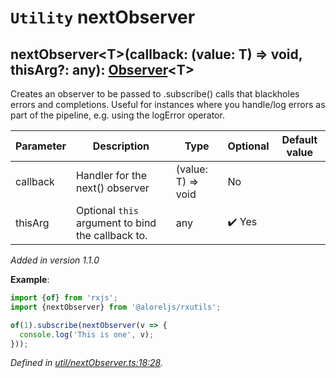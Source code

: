 # `Utility` nextObserver

## nextObserver\<T>(callback: (value: T) => void, thisArg?: any): [Observer](https://rxjs.dev/api/index/interface/Observer)\<T>

Creates an observer to be passed to .subscribe() calls that blackholes errors and completions. Useful
for instances where you handle/log errors as part of the pipeline, e.g. using the logError operator.

| **Parameter** | **Description** | **Type** | **Optional** | **Default value** |
|---------------|-----------------|----------|--------------|-------------------|
| callback | Handler for the next() observer | <span>(value: T) => void</span> | No |  |
| thisArg | Optional `this` argument to bind the callback to. | <span>any</span> | :heavy_check_mark: Yes |  |

*Added in version 1.1.0*

**Example**:
```typescript
import {of} from 'rxjs';
import {nextObserver} from '@aloreljs/rxutils';

of(1).subscribe(nextObserver(v => {
  console.log('This is one', v);
}));
```

*Defined in [util/nextObserver.ts:18:28](https://github.com/Alorel/rxutils/blob/3fadbc6/src/util/nextObserver.ts#L18).*